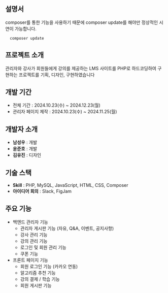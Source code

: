 ## 설명서

composer를 통한 기능을 사용하기 때문에 composer update를 해야만 정상적인 시연이 가능합니다.

```
  composer update
```

## 프로젝트 소개

관리자와 강사가 회원들에게 강의를 제공하는 LMS 사이트를 PHP로 하드코딩하여 구현하는 프로젝트를 기획, 디자인, 구현하였습니다

## 개발 기간

- 전체 기간 : 2024.10.23(수) ~ 2024.12.23(월)
- 관리자 페이지 제작 : 2024.10.23(수) ~ 2024.11.25(월)

## 개발자 소개

- **남성우** : 개발
- **윤준호** : 개발
- **김유진** : 디자인

## 기술 스택

- **Skill** : PHP, MySQL, JavaScript, HTML, CSS, Composer
- **아이디어 회의** : Slack, FigJam

## 주요 기능

- 백엔드 관리자 기능
  - 관리자 게시판 기능 (자유, Q&A, 이벤트, 공지사항)
  - 강사 관리 기능
  - 강의 관리 기능
  - 로그인 및 회원 관리 기능
  - 쿠폰 기능
- 프론트 페이지 기능
  - 회원 로그인 기능 (카카오 연동)
  - 알고리즘 추천 기능
  - 강의 결제 / 학습 기능
  - 회원 게시판 기능
